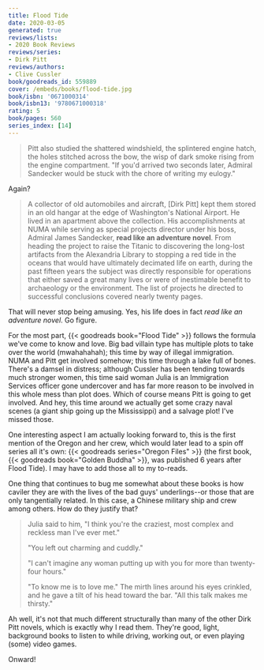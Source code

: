 ```yaml
---
title: Flood Tide
date: 2020-03-05
generated: true
reviews/lists:
- 2020 Book Reviews
reviews/series:
- Dirk Pitt
reviews/authors:
- Clive Cussler
book/goodreads_id: 559889
cover: /embeds/books/flood-tide.jpg
book/isbn: '0671000314'
book/isbn13: '9780671000318'
rating: 5
book/pages: 560
series_index: [14]
---
```

> Pitt also studied the shattered windshield, the splintered engine hatch, the holes stitched across the bow, the wisp of dark smoke rising from the engine compartment. "If you'd arrived two seconds later, Admiral Sandecker would be stuck with the chore of writing my eulogy."  

Again?  

<!--more-->

> A collector of old automobiles and aircraft, [Dirk Pitt] kept them stored in an old hangar at the edge of Washington's National Airport. He lived in an apartment above the collection. His accomplishments at NUMA while serving as special projects director under his boss, Admiral James Sandecker, **read like an adventure novel**. From heading the project to raise the Titanic to discovering the long-lost artifacts from the Alexandria Library to stopping a red tide in the oceans that would have ultimately decimated life on earth, during the past fifteen years the subject was directly responsible for operations that either saved a great many lives or were of inestimable benefit to archaeology or the environment. The list of projects he directed to successful conclusions covered nearly twenty pages.  

That will never stop being amusing. Yes, his life does in fact _read like an adventure novel_. Go figure.  

For the most part, {{< goodreads book="Flood Tide" >}} follows the formula we've come to know and love. Big bad villain type has multiple plots to take over the world (mwahahahah); this time by way of illegal immigration. NUMA and Pitt get involved somehow; this time through a lake full of bones. There's a damsel in distress; although Cussler has been tending towards much stronger women, this time said woman Julia is an Immigration Services officer gone undercover and has far more reason to be involved in this whole mess than plot does. Which of course means Pitt is going to get involved. And hey, this time around we actually get some crazy naval scenes (a giant ship going up the Mississippi) and a salvage plot! I've missed those.  

One interesting aspect I am actually looking forward to, this is the first mention of the Oregon and her crew, which would later lead to a spin off series all it's own: {{< goodreads series="Oregon Files" >}} (the first book, {{< goodreads book="Golden Buddha" >}}, was published 6 years after Flood Tide). I may have to add those all to my to-reads.  

One thing that continues to bug me somewhat about these books is how caviler they are with the lives of the bad guys' underlings--or those that are only tangentially related. In this case, a Chinese military ship and crew among others. How do they justify that?  

> Julia said to him, "I think you're the craziest, most complex and reckless man I've ever met."  
>
> "You left out charming and cuddly."  
>
> "I can't imagine any woman putting up with you for more than twenty-four hours."  
>
> "To know me is to love me." The mirth lines around his eyes crinkled, and he gave a tilt of his head toward the bar. "All this talk makes me thirsty."  

Ah well, it's not that much different structurally than many of the other Dirk Pitt novels, which is exactly why I read them. They're good, light, background books to listen to while driving, working out, or even playing (some) video games.  

Onward!